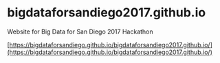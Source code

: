 # bigdataforsandiego2017.github.io
Website for Big Data for San Diego 2017 Hackathon

[https://bigdataforsandiego.github.io/bigdataforsandiego2017.github.io/](https://bigdataforsandiego.github.io/bigdataforsandiego2017.github.io/)


